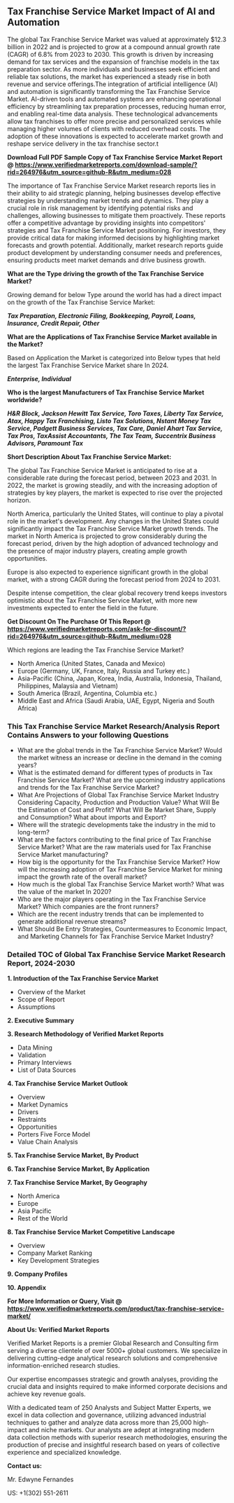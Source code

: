 <h2>Tax Franchise Service Market Impact of AI and Automation</h2>The global Tax Franchise Service Market was valued at approximately $12.3 billion in 2022 and is projected to grow at a compound annual growth rate (CAGR) of 6.8% from 2023 to 2030. This growth is driven by increasing demand for tax services and the expansion of franchise models in the tax preparation sector. As more individuals and businesses seek efficient and reliable tax solutions, the market has experienced a steady rise in both revenue and service offerings.The integration of artificial intelligence (AI) and automation is significantly transforming the Tax Franchise Service Market. AI-driven tools and automated systems are enhancing operational efficiency by streamlining tax preparation processes, reducing human error, and enabling real-time data analysis. These technological advancements allow tax franchises to offer more precise and personalized services while managing higher volumes of clients with reduced overhead costs. The adoption of these innovations is expected to accelerate market growth and reshape service delivery in the tax franchise sector.t</p><p id="" class=""><strong>Download Full PDF Sample Copy of Tax Franchise Service Market Report @ <a href="https://www.verifiedmarketreports.com/download-sample/?rid=264976&utm_source=github-R&utm_medium=028" target="_blank">https://www.verifiedmarketreports.com/download-sample/?rid=264976&utm_source=github-R&utm_medium=028</a></strong></p><p>The importance of&nbsp;Tax Franchise Service Market research reports lies in their ability to aid strategic planning, helping businesses develop effective strategies by understanding market trends and dynamics. They play a crucial role in risk management by identifying potential risks and challenges, allowing businesses to mitigate them proactively. These reports offer a competitive advantage by providing insights into competitors' strategies and Tax Franchise Service Market positioning. For investors, they provide critical data for making informed decisions by highlighting market forecasts and growth potential. Additionally, market research reports guide product development by understanding consumer needs and preferences, ensuring products meet market demands and drive business growth.</p><p><strong>What are the&nbsp;Type driving the growth of the Tax Franchise Service Market?</strong></p><p id="" class="">Growing demand for below Type around the world has had a direct impact on the growth of the Tax Franchise Service Market:</p><em><strong>Tax Preparation, Electronic Filing, Bookkeeping, Payroll, Loans, Insurance, Credit Repair, Other</strong></em></p><strong>What are the&nbsp;Applications&nbsp;of Tax Franchise Service Market available in the Market?</strong></p><p id="" class="">Based on Application the Market is categorized into Below types that held the largest Tax Franchise Service Market share In 2024.</p><em><strong>Enterprise, Individual</strong></em></p><strong>Who is the largest Manufacturers of Tax Franchise Service Market worldwide?</strong></p><p><em><strong>H&R Block, Jackson Hewitt Tax Service, Toro Taxes, Liberty Tax Service, Atax, Happy Tax Franchising, Listo Tax Solutions, Nstant Money Tax Service, Padgett Business Services, Tax Care, Daniel Ahart Tax Service, Tax Pros, TaxAssist Accountants, The Tax Team, Succentrix Business Advisors, Paramount Tax</strong></em></p><p id="" class=""><strong>Short Description About Tax Franchise Service Market:</strong></p><p>The global Tax Franchise Service Market is anticipated to rise at a considerable rate during the forecast period, between 2023 and 2031. In 2022, the market is growing steadily, and with the increasing adoption of strategies by key players, the market is expected to rise over the projected horizon.</p><p>North America, particularly the United States, will continue to play a pivotal role in the market's development. Any changes in the United States could significantly impact the Tax Franchise Service Market growth trends. The market in North America is projected to grow considerably during the forecast period, driven by the high adoption of advanced technology and the presence of major industry players, creating ample growth opportunities.</p><p>Europe is also expected to experience significant growth in the global market, with a strong CAGR during the forecast period from 2024 to 2031.</p><p>Despite intense competition, the clear global recovery trend keeps investors optimistic about the Tax Franchise Service Market, with more new investments expected to enter the field in the future.</p><p id="" class=""><strong>Get Discount On The Purchase Of This Report @ <a href="https://www.verifiedmarketreports.com/ask-for-discount/?rid=264976&utm_source=github-R&utm_medium=028" target="_blank">https://www.verifiedmarketreports.com/ask-for-discount/?rid=264976&utm_source=github-R&utm_medium=028</a></strong></p>Which regions are leading the Tax Franchise Service Market?</p><ul><li>North America (United States, Canada and Mexico)</li><li>Europe (Germany, UK, France, Italy, Russia and Turkey etc.)</li><li>Asia-Pacific (China, Japan, Korea, India, Australia, Indonesia, Thailand, Philippines, Malaysia and Vietnam)</li><li>South America (Brazil, Argentina, Columbia etc.)</li><li>Middle East and Africa (Saudi Arabia, UAE, Egypt, Nigeria and South Africa)</li></ul><h3 id="" class="">This Tax Franchise Service Market Research/Analysis Report Contains Answers to your following Questions</h3><ul><li>What are the global trends in the Tax Franchise Service Market? Would the market witness an increase or decline in the demand in the coming years?</li><li>What is the estimated demand for different types of products in Tax Franchise Service Market? What are the upcoming industry applications and trends for the Tax Franchise Service Market?</li><li>What Are Projections of Global Tax Franchise Service Market Industry Considering Capacity, Production and Production Value? What Will Be the Estimation of Cost and Profit? What Will Be Market Share, Supply and Consumption? What about imports and Export?</li><li>Where will the strategic developments take the industry in the mid to long-term?</li><li>What are the factors contributing to the final price of Tax Franchise Service Market? What are the raw materials used for Tax Franchise Service Market manufacturing?</li><li>How big is the opportunity for the Tax Franchise Service Market? How will the increasing adoption of Tax Franchise Service Market for mining impact the growth rate of the overall market?</li><li>How much is the global Tax Franchise Service Market worth? What was the value of the market In 2020?</li><li>Who are the major players operating in the Tax Franchise Service Market? Which companies are the front runners?</li><li>Which are the recent industry trends that can be implemented to generate additional revenue streams?</li><li>What Should Be Entry Strategies, Countermeasures to Economic Impact, and Marketing Channels for Tax Franchise Service Market Industry?</li></ul><h3 id="" class="">Detailed TOC of Global Tax Franchise Service Market Research Report, 2024-2030</h3><p id="" class=""><strong>1. Introduction of the Tax Franchise Service Market</strong></p><ul><li>Overview of the Market</li><li>Scope of Report</li><li>Assumptions</li></ul><p id="" class=""><strong>2. Executive Summary</strong></p><p id="" class=""><strong>3. Research Methodology of Verified Market Reports</strong></p><ul><li>Data Mining</li><li>Validation</li><li>Primary Interviews</li><li>List of Data Sources</li></ul><p id="" class=""><strong>4. Tax Franchise Service Market Outlook</strong></p><ul><li>Overview</li><li>Market Dynamics</li><li>Drivers</li><li>Restraints</li><li>Opportunities</li><li>Porters Five Force Model</li><li>Value Chain Analysis</li></ul><p id="" class=""><strong>5. Tax Franchise Service Market, By Product</strong></p><p id="" class=""><strong>6. Tax Franchise Service Market, By Application</strong></p><p id="" class=""><strong>7. Tax Franchise Service Market, By Geography</strong></p><ul><li>North America</li><li>Europe</li><li>Asia Pacific</li><li>Rest of the World</li></ul><p id="" class=""><strong>8. Tax Franchise Service Market Competitive Landscape</strong></p><ul><li>Overview</li><li>Company Market Ranking</li><li>Key Development Strategies</li></ul><p id="" class=""><strong>9. Company Profiles</strong></p><p id="" class=""><strong>10. Appendix</strong></p><p id="" class=""><strong>For More Information or Query, Visit @ <a href="https://www.verifiedmarketreports.com/product/tax-franchise-service-market/" target="_blank">https://www.verifiedmarketreports.com/product/tax-franchise-service-market/</a></strong></p><p id="" class=""><strong>About Us: Verified Market Reports</strong></p><p id="" class="">Verified Market Reports is a premier Global Research and Consulting firm serving a diverse clientele of over 5000+ global customers. We specialize in delivering cutting-edge analytical research solutions and comprehensive information-enriched research studies.</p><p id="" class="">Our expertise encompasses strategic and growth analyses, providing the crucial data and insights required to make informed corporate decisions and achieve key revenue goals.</p><p id="" class="">With a dedicated team of 250 Analysts and Subject Matter Experts, we excel in data collection and governance, utilizing advanced industrial techniques to gather and analyze data across more than 25,000 high-impact and niche markets. Our analysts are adept at integrating modern data collection methods with superior research methodologies, ensuring the production of precise and insightful research based on years of collective experience and specialized knowledge.</p><p id="" class=""><strong>Contact us:</strong></p><p id="" class="">Mr. Edwyne Fernandes</p><p id="" class="">US: +1(302) 551-2611</p>